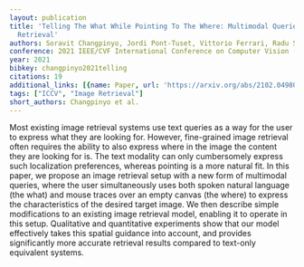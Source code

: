 ```yaml
---
layout: publication
title: 'Telling The What While Pointing To The Where: Multimodal Queries For Image
  Retrieval'
authors: Soravit Changpinyo, Jordi Pont-Tuset, Vittorio Ferrari, Radu Soricut
conference: 2021 IEEE/CVF International Conference on Computer Vision (ICCV)
year: 2021
bibkey: changpinyo2021telling
citations: 19
additional_links: [{name: Paper, url: 'https://arxiv.org/abs/2102.04980'}]
tags: ["ICCV", "Image Retrieval"]
short_authors: Changpinyo et al.
---
```

Most existing image retrieval systems use text queries as a way for the user
to express what they are looking for. However, fine-grained image retrieval
often requires the ability to also express where in the image the content they
are looking for is. The text modality can only cumbersomely express such
localization preferences, whereas pointing is a more natural fit. In this
paper, we propose an image retrieval setup with a new form of multimodal
queries, where the user simultaneously uses both spoken natural language (the
what) and mouse traces over an empty canvas (the where) to express the
characteristics of the desired target image. We then describe simple
modifications to an existing image retrieval model, enabling it to operate in
this setup. Qualitative and quantitative experiments show that our model
effectively takes this spatial guidance into account, and provides
significantly more accurate retrieval results compared to text-only equivalent
systems.